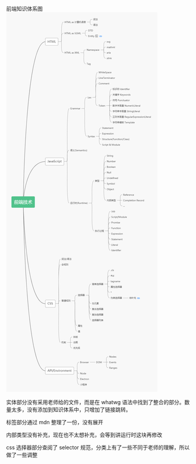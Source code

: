 前端知识体系图
![前端知识体系图](./前端技术.png)

实体部分没有采用老师给的文件，而是在 whatwg 语法中找到了整合的部分。数量太多，没有添加到知识体系中，只增加了链接跳转。

标签部分通过 mdn 整理了一份，没有展开

内部类型没有补充，现在也不太想补充，会等到讲运行时这块再修改

css 选择器部分查阅了 selector 规范，分类上有了一些不同于老师的理解，所以做了一些调整
